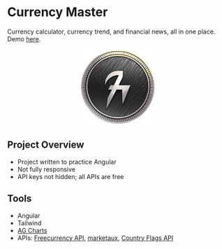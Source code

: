 # Currency Master

Currency calculator, currency trend, and financial news, all in one place.
Demo [here]().

<p align="center">
    <img src="./currency-master.png" alt="Icon" width="175">
</p>

## Project Overview

- Project written to practice Angular
- Not fully responsive
- API keys not hidden; all APIs are free

## Tools

- Angular
- Tailwind
- [AG Charts](https://charts.ag-grid.com)
- APIs: [Freecurrency API](https://freecurrencyapi.com/),
  [marketaux](https://www.marketaux.com/), [Country Flags
  API](https://flagsapi.com/)
